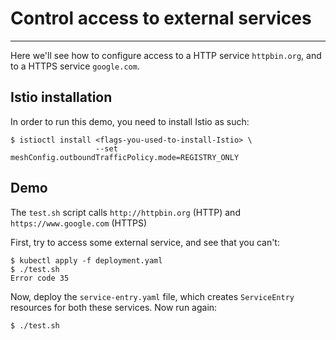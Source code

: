 # Control access to external services
---

Here we'll see how to configure access to a HTTP service `httpbin.org`, and to a  HTTPS service `google.com`.

## Istio installation
In order to run this demo, you need to install Istio as such:
```
$ istioctl install <flags-you-used-to-install-Istio> \
                   --set meshConfig.outboundTrafficPolicy.mode=REGISTRY_ONLY
```

## Demo

The `test.sh` script calls `http://httpbin.org` (HTTP) and `https://www.google.com` (HTTPS)

First, try to access some external service, and see that you can't:
```
$ kubectl apply -f deployment.yaml
$ ./test.sh
Error code 35
```

Now, deploy the `service-entry.yaml` file, which creates `ServiceEntry` resources for both these services.
Now run again:
```
$ ./test.sh
```







